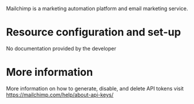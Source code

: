 Mailchimp is a marketing automation platform and email marketing service.

# Resource configuration and set-up

No documentation provided by the developer

# More information

More information on how to generate, disable, and delete API tokens visit 
https://mailchimp.com/help/about-api-keys/
